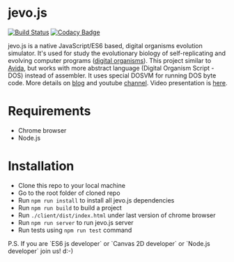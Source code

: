 # jevo.js
[![Build Status](https://travis-ci.org/tmptrash/jevo.js.svg?branch=master)](https://travis-ci.org/tmptrash/jevo.js) [![Codacy Badge](https://api.codacy.com/project/badge/Grade/9bd160adb2da4ea08ff64ea8c4dbe14e)](https://www.codacy.com/app/tmptrash/jevo.js?utm_source=github.com&amp;utm_medium=referral&amp;utm_content=tmptrash/jevo.js&amp;utm_campaign=Badge_Grade)

jevo.js is a native JavaScript/ES6 based, digital organisms evolution simulator. It's used for study the evolutionary biology of self-replicating and evolving computer programs ([digital organisms](https://en.wikipedia.org/wiki/Digital_organism)). This project similar to [Avida](https://en.wikipedia.org/wiki/Avida), but works with more abstract language (Digital Organism Script - DOS) instead of assembler. It uses special DOSVM for running DOS byte code. More details on [blog](https://jevosite.wordpress.com) and youtube [channel](https://www.youtube.com/playlist?list=PL1NiKjXMaBimPuybPIXkVuO1MYy53XcdW). Video presentation is [here](https://www.youtube.com/watch?v=9ykr9KzcKq8).

# Requirements
- Chrome browser
- Node.js

# Installation
- Clone this repo to your local machine
- Go to the root folder of cloned repo
- Run `npm run install` to install all jevo.js dependencies
- Run `npm run build` to build a project
- Run `./client/dist/index.html` under last version of chrome browser
- Run `npm run server` to run jevo.js server
- Run tests using `npm run test` command

</hr>
P.S. If you are `ES6 js developer` or `Canvas 2D developer` or `Node.js developer` join us! d:-)
